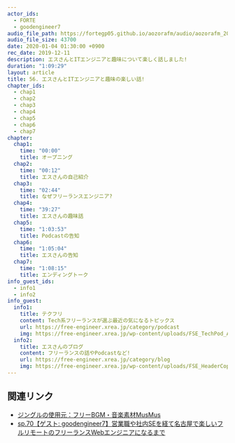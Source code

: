 ```yaml
---
actor_ids:
  - FORTE
  - goodengineer7
audio_file_path: https://fortegp05.github.io/aozorafm/audio/aozorafm_20200104_01.mp3
audio_file_size: 43700
date: 2020-01-04 01:30:00 +0900
rec_date: 2019-12-11
description: エスさんとITエンジニアと趣味について楽しく話しました!
duration: "1:09:29"
layout: article
title: 56. エスさんとITエンジニアと趣味の楽しい話!
chapter_ids:
  - chap1
  - chap2
  - chap3
  - chap4
  - chap5
  - chap6
  - chap7
chapter:
  chap1:
    time: "00:00"
    title: オープニング
  chap2:
    time: "00:12"
    title: エスさんの自己紹介
  chap3:
    time: "02:44"
    title: なぜフリーランスエンジニア?
  chap4:
    time: "39:27"
    title: エスさんの趣味話
  chap5:
    time: "1:03:53"
    title: Podcastの告知
  chap6:
    time: "1:05:04"
    title: エスさんの告知
  chap7:
    time: "1:08:15"
    title: エンディングトーク
info_guest_ids:
  - info1
  - info2
info_guest:
  info1:
    title: テクフリ
    content: Tech系フリーランスが選ぶ最近の気になるトピックス
    url: https://free-engineer.xrea.jp/category/podcast
    img: https://free-engineer.xrea.jp/wp-content/uploads/FSE_TechPod_Artwork_800x800.png
  info2:
    title: エスさんのブログ
    content: フリーランスの話やPodcastなど!
    url: https://free-engineer.xrea.jp/category/blog
    img: https://free-engineer.xrea.jp/wp-content/uploads/FSE_HeaderCopy_1060x400.jpg
---
```


## 関連リンク
- [ジングルの使用元：フリーBGM・音楽素材MusMus](http://musmus.main.jp/)
- [sp.70【ゲスト: goodengineer7】営業職や社内SEを経て名古屋で楽しいフルリモートのフリーランスWebエンジニアになるまで](https://shiganai.org/ep/sp70-goodengineer7)
